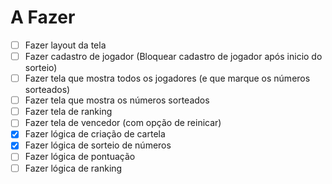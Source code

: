 # A Fazer

- [ ] Fazer layout da tela
- [ ] Fazer cadastro de jogador (Bloquear cadastro de jogador após inicio do sorteio)
- [ ] Fazer tela que mostra todos os jogadores (e que marque os números sorteados) 
- [ ] Fazer tela que mostra os números sorteados
- [ ] Fazer tela de ranking
- [ ] Fazer tela de vencedor (com opção de reinicar)
- [x] Fazer lógica de criação de cartela
- [x] Fazer lógica de sorteio de números
- [ ] Fazer lógica de pontuação
- [ ] Fazer lógica de ranking